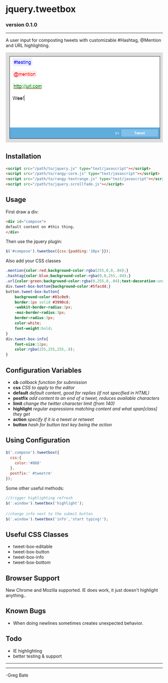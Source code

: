 # jquery.tweetbox #

### version 0.1.0 ###

----------

A user input for composting tweets with customizable #Hashtag, @Mention and URL highlighting.


![example showing highlighting](https://raw.githubusercontent.com/gdbate/jquery-tweetbox/master/example.png)

## Installation ##

```html
<script src="/path/to/jquery.js" type="text/javascript"></script>
<script src="/path/to/rangy-core.js" type="text/javascript"></script>
<script src="/path/to/rangy-textrange.js" type="text/javascript"></script>
<script src="/path/to/jquery.scrollfade.js"></script>
```

## Usage ##

First draw a div:

```html
<div id="compose">
default content on #this thing.
</div>
```

Then use the jquery plugin:

```javascript
$('#compose').tweetbox({css:{padding:'10px'}});
```

Also add your CSS classes
```css
.mention{color:red;background-color:rgba(255,0,0,.04);}
.hashtag{color:blue;background-color:rgba(0,0,255,.04);}
.url{color:green;background-color:rgba(0,255,0,.04);text-decoration:underline;}
div.tweet-box-bottom{background-color:#5facdd;}
button.tweet-box-button{
	background-color:#81c0e9;
	border:1px solid #3990cd;
	-webkit-border-radius:3px;
	-moz-border-radius:3px;
	border-radius:3px;
	color:white;
	font-weight:bold;
}
div.tweet-box-info{
	font-size:12px;
	color:rgba(255,255,255,.8);
}

```

## Configuration Variables ##

- **cb** *callback function for submission*
- **css** *CSS to apply to the editor*
- **default** *default content, good for replies (if not specified in HTML)*
- **postfix** *add content to an end of a tweet, reduces available characters*
- **limit** *change the twitter character limit (from 140)*
- **highlight** *regular expressions matching content and what span[class] they get*
- **action** *specify if it is a tweet or retweet*
- **button** *hash for button text key being the action*


## Using Configuration ##

```javascript
$('.compose').tweetbox({
  css:{
	color:'#888'
  },
  postfix:' #tweetrm'
});
```

Some other useful methods:

```javascript
//trigger highlighting refresh
$('.window').tweetbox('highlight');

//change info next to the submit button
$('.window').tweetbox('info','start typing!');
```


## Useful CSS Classes ##

- tweet-box-editable
- tweet-box-button
- tweet-box-info
- tweet-box-bottom

## Browser Support ##

New Chrome and Mozilla supported. IE does work, it just doesn't highlight anything..

## Known Bugs ##

- When doing newlines sometimes creates unexpected behavior.

## Todo ##

- IE highlighting
- better testing & support

----------

----------

-Greg Bate